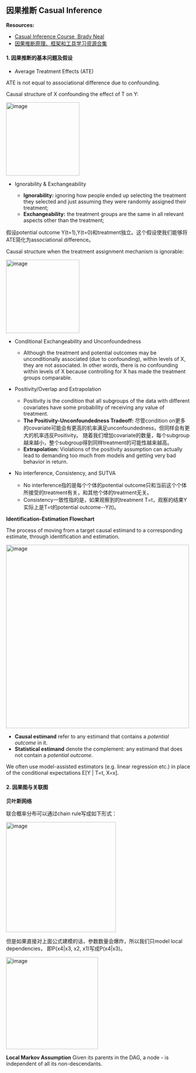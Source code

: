## 因果推断 Casual Inference

**Resources:** 
- [Casual Inference Course, Brady Neal](https://www.bradyneal.com/causal-inference-course)
- [因果推断原理、框架和工具学习资源合集](https://zhuanlan.zhihu.com/p/463459303)

#### 1. 因果推断的基本问题及假设

- Average Treatment Effects (ATE)

ATE is not equal to associational difference due to confounding.

Causal structure of X confounding the effect of T on Y:

<img width="200" alt="image" src="https://user-images.githubusercontent.com/46979228/177358622-b8965a66-8d2d-4efa-b1df-37d2562ef488.png">

- Ignorability & Exchangeability

  - **Ignorability:** ignoring how people ended up selecting the treatment they selected and just assuming they were randomly assigned their treatment;
  - **Exchangeability:** the treatment groups are the same in all relevant aspects other than the treatment;

假设potential outcome Y(t=1),Y(t=0)和treatment独立。这个假设使我们能够将ATE简化为associational diﬀerence。

Causal structure when the treatment assignment mechanism is ignorable:

<img width="200" alt="image" src="https://user-images.githubusercontent.com/46979228/177359898-fc83740b-67c3-4c0a-9d16-a57328aa3570.png">

- Conditional Exchangeability and Unconfoundedness

  - Although the treatment and potential outcomes may be unconditionally associated (due to confounding), within levels of X, they are not associated. In other words, there is no confounding within levels of X because controlling for X has made the treatment groups comparable.

- Positivity/Overlap and Extrapolation
  - Positivity is the condition that all subgroups of the data with diﬀerent covariates have some probability of receiving any value of treatment.
  - **The Positivity-Unconfoundedness Tradeoff:** 尽管condition on更多的covariate可能会有更高的机率满足unconfoundedness，但同样会有更大的机率违反Positivity。 随着我们增加covariate的数量，每个subgroup越来越小，整个subgroup得到同样treatment的可能性越来越高。
  - **Extrapolation:** Violations of the positivity assumption can actually lead to demanding too much from models and getting very bad behavior in return.

- No interference, Consistency, and SUTVA
  - No interference指的是每个个体的potential outcome只和当前这个个体所接受的treatment有关，和其他个体的treatment无关。
  - Consistency一致性指的是，如果观察到的treatment T=t，观察的结果Y 实际上是T=t的potential outcome--Y(t)。

**Identification-Estimation Flowchart**

The process of moving from a target causal estimand to a corresponding estimate, through identification and estimation.

<img width="500" alt="image" src="https://user-images.githubusercontent.com/46979228/177364391-781025e7-4a40-4dd7-99ff-f923adf29741.png">

- **Causal estimand** refer to any estimand that contains a *potential outcome* in it. 
- **Statistical estimand** denote the complement: any estimand that does not contain a *potential outcome*.

We often use model-assisted estimators (e.g. linear regression etc.) in place of the conditional expectations E[Y | T=t, X=x].

#### 2. 因果图与关联图

**贝叶斯网络**

联合概率分布可以通过chain rule写成如下形式：

<img width="300" alt="image" src="https://user-images.githubusercontent.com/46979228/177662302-860a2d3e-7526-4aee-8262-72351f48e584.png">

但是如果直接对上面公式建模的话，参数数量会爆炸，所以我们只model local dependencies， 即P(x4|x3, x2, x1)写成P(x4|x3)。

<img width="251" alt="image" src="https://user-images.githubusercontent.com/46979228/177662505-c27e6c6b-6b7d-4844-bbc5-31334ad12974.png">

**Local Markov Assumption** Given its parents in the DAG, a node - is independent of all its non-descendants.
